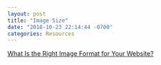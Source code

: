 ```yaml
---
layout: post
title: "Image Size"
date: "2018-10-23 22:14:44 -0700"
categories: Resources
---
```


[What Is the Right Image Format for Your Website?](https://www.sitepoint.com/what-is-the-right-image-format-for-your-website/)
